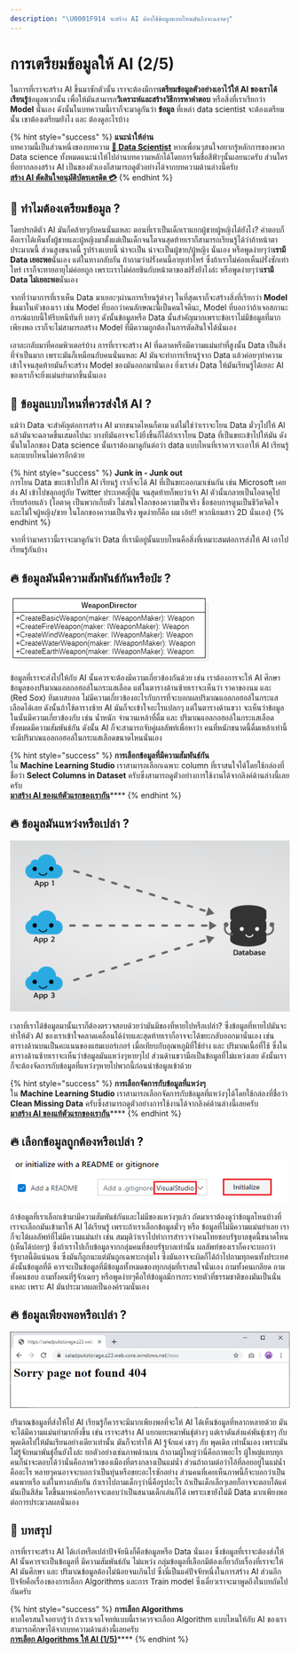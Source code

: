```yaml
---
description: "\U0001F914 จะสร้าง AI ต้องใช้ข้อมูลแบบไหนมันถึงจะฉลาดๆ"
---
```


# การเตรียมข้อมูลให้ AI \(2/5\)

ในการที่เราจะสร้าง AI ขึ้นมาซักตัวนั้น เราจะต้องมีการ**เตรียมข้อมูลตัวอย่างเอาไว้ให้ AI ของเราได้เรียนรู้**ข้อมูลพวกนั้น  เพื่อให้มันสามารถ**วิเคราะห์และสร้างวิธีการหาคำตอบ** หรือสิ่งที่เราเรียกว่า **Model** นั่นเอง ดังนั้นในบทความนี้เราก็จะมาดูกันว่า **ข้อมูล** ที่เหล่า data scientist จะต้องเตรียมนั้น เขาต้องเตรียมยังไง และ ต้องดูอะไรบ้าง

{% hint style="success" %}
**แนะนำให้อ่าน**  
บทความนี้เป็นส่วนหนึ่งของบทความ [**👶 Data Scientist**](https://saladpuk.gitbook.io/learn/basic/data-scientist) หากเพื่อนๆสนใจอยากรู้หลักการของพวก Data science ทั้งหมดแนะนำให้ไปอ่านบทความหลักได้โดยการจิ้มชื่อสีฟ้าๆนั้นเลยนะครับ ส่วนใครที่อยากลองสร้าง AI เป็นของตัวเองก็สามารถดูตัวอย่างได้จากบทความด้านล่างนี้ครับ  
[**สร้าง AI ตัดสินใจอนุมัติบัตรเครดิต 💳**](https://saladpuk.gitbook.io/learn/cloud/machine-learning-studio/credit-risk)
{% endhint %}

## 🤔 ทำไมต้องเตรียมข้อมูล ?

โดยปรกติตัว AI มันก็คล้ายๆกับคนนั่นแหละ ตอนที่เราเป็นเด็กเราแยกผู้ชายผู้หญิงได้ยังไง? คำตอบก็คือเราได้เห็นทั้งผู้ชายและผู้หญิงมาตั้งแต่เป็นเด็กจนโตจนสุดท้ายเราก็สามารถเรียนรู้ได้ว่าถ้าหน้าตาประมาณนี้ ส่วนสูงขนาดนี้ รูปร่างแบบนี้ น่าจะเป็น น่าจะเป็นผู้ชาย/ผู้หญิง นั่นเอง หรือพูดง่ายๆว่า**เรามี Data เยอะพอ**นั่นเอง แต่ในทางกลับกัน ถ้าถามว่าฝรั่งคนนี้อายุเท่าไหร่ ซึ่งถ้าเราไม่ค่อยเห็นฝรั่งซักเท่าไหร่ เราก็จะทายอายุไม่ค่อยถูก เพราะเราไม่ค่อยชินกับหน้าตาของฝรั่งยังไงล่ะ หรือพูดง่ายๆว่า**เรามี Data ไม่เยอะพอ**นั่นเอง

จากที่ว่ามาการที่เราเห็น Data มาเยอะๆผ่านการเรียนรู้ต่างๆ ในที่สุดเราก็จะสร้างสิ่งที่เรียกว่า **Model** ขึ้นมาในหัวของเรา เช่น Model ที่บอกว่าคนลักษณะนี้เป็นคนใจดีนะ, Model ที่บอกว่าถ้าเจอสถานะการณ์แบบนี้ให้รีบหนีทันที บลาๆ ดังนั้นข้อมูลหรือ Data นั้นสำคัญมากเพราะข้อเราไม่มีข้อมูลที่มากเพียงพอ เราก็จะไม่สามารถสร้าง Model ที่มีความถูกต้องในการตัดสินใจได้นั่นเอง

เอาละกลับมาที่คอมพิวเตอร์บ้าง การที่เราจะสร้าง AI ที่ฉลาดหรือมีความแม่นยำที่สูงนั้น Data เป็นสิ่งที่จำเป็นมาก เพราะมันก็เหมือนกับคนนั่นแหละ AI มันจะทำการเรียนรู้จาก Data แล้วค่อยๆทำความเข้าใจจนสุดท้ายมันก็จะสร้าง Model ของมันออกมานั่นเอง ยิ่งเราส่ง Data ให้มันเรียนรู้ได้เยอะ AI ของเราก็จะยิ่งแม่นยำมากขึ้นนั่นเอง

## 🤔 ข้อมูลแบบไหนที่ควรส่งให้ AI ?

แม้ว่า Data จะสำคัญต่อการสร้าง AI มากขนาดไหนก็ตาม แต่ไม่ใช่ว่าเราจะโยน Data มั่วๆไปให้ AI แล้วมันจะฉลาดขึ้นเสมอไปนะ บางทีมันอาจจะโง่ยิ่งขึ้นก็ได้ถ้าเราโยน Data ที่เป็นขยะเข้าไปให้มัน ดังนั้นในโลกของ Data science นั้นเราต้องมาดูกันต่อว่า data แบบไหนที่เราควรจะเอาให้ AI เรียนรู้และแบบไหนไม่ควรอีกด้วย

{% hint style="success" %}
**Junk in - Junk out**  
การโยน Data ขยะเข้าไปให้ AI เรียนรู้ เราก็จะได้ AI ที่เป็นขยะออกมาเช่นกัน เช่น Microsoft เคยส่ง AI เข้าไปขลุกอยู่กับ Twitter ประเทศญี่ปุ่น จนสุดท้ายก็พบว่าเจ้า AI ตัวนั้นกลายเป็นโอตาคุไปเรียบร้อยแล้ว \(โอตาคุ เป็นพวกเก็บตัว ไม่สนใจโลกของความเป็นจริง ชื่อชอบการตูนเป็นชีวิตจิตใจ และไม่ใจผู้หญิง/ชาย ในโลกของความเป็นจริง พูดง่ายก็คือ ผม เอ้ย!! พวกนิยมสาว 2D นั่นเอง\)
{% endhint %}

จากที่ว่ามาคราวนี้เราจะมาดูกันว่า Data ที่เรามีอยู่นั้นแบบไหนคือสิ่งที่เหมาะสมต่อการส่งให้ AI เอาไปเรียนรู้กันบ้าง

## 🔥 ข้อมูลมันมีความสัมพันธ์กันหรือป่ะ ?

![](../../.gitbook/assets/image%20%28410%29.png)

ข้อมูลที่เราจะส่งไปให้กับ AI นั้นควรจะต้องมีความเกี่ยวข้องกันด้วย เช่น เราต้องการจะให้ AI ศึกษาข้อมูลของปริมาณแอลกอฮอล์ในกระแสเลือด แต่ในตารางด้านซ้ายเราจะเห็นว่า ราคาของนม และ \(Red Sox\) ทีมเบสบอล ไม่มีความเกี่ยวข้องอะไรกับการที่จะบอกผลปริมาณแอลกอฮอล์ในกระแสเลือดได้เลย ดังนั้นถ้าใช้ตารางซ้าย AI มันก็จะเข้าใจอะไรแปลกๆ แต่ในตารางด้านขวา จะเห็นว่าข้อมูลในนั้นมีความเกี่ยวข้องกับ เช่น น้ำหนัก จำนวนเหล้าที่ดื่ม และ ปริมาณแอลกอฮอล์ในกระแสเลือด ทั้งหมดมีความสัมพันธ์กัน ดังนั้น AI ก็จะสามารถจับคู่ผลลัพท์เพื่อหาว่า คนที่หนักขนาดนี้ดื่มเหล้าเท่านี้จะมีปริมาณแอลกอฮอล์ในกระแสเลือดขนาดไหนนั่นเอง

{% hint style="success" %}
**การเลือกข้อมูลที่มีความสัมพันธ์กัน**  
ใน **Machine Learning Studio** เราสามารถเลือกเฉพาะ column ที่เราสนใจได้โดยใช้กล่องที่ชื่อว่า **Select Columns in Dataset** ครับซึ่งสามารถดูตัวอย่างการใช้งานได้จากลิงค์ด้านล่างนี้เลยครับ  
[**มาสร้าง AI ของแท้ตัวแรกของเรากัน**](https://saladpuk.gitbook.io/learn/cloud/machine-learning-studio/ml101)\*\*\*\*
{% endhint %}

## 🔥 ข้อมูลมันแหว่งหรือเปล่า ?

![](../../.gitbook/assets/image%20%28402%29.png)

เวลาที่เราได้ข้อมูลมานั้นเราก็ต้องตรวจสอบด้วยว่ามันมีของที่หายไปหรือเปล่า? ซึ่งข้อมูลที่หายไปมันจะทำให้ตัว AI ของเราเข้าใจคลาดเคลื่อนได้ง่ายและสุดท้ายเราก็อาจจะได้ขยะกลับออกมานั่นเอง เช่น ตารางด้านบนเป็นคะแนนของแฮมเบอร์เกอร์ เมื่อเทียบกับอุณหภูมิที่ใช้ย่าง และ ปริมาณเนื้อที่ใช้ ซึ่งในตารางด้านซ้ายเราจะเห็นว่าข้อมูลมันแหว่งๆหายๆไป ส่วนด้านขวามือเป็นข้อมูลที่ไม่แหว่งเลย ดังนั้นเราก็จะต้องจัดการกับข้อมูลที่แหว่งๆหายไปพวกนี้ก่อนนำข้อมูลเข้าด้วย

{% hint style="success" %}
**การเลือกจัดการกับข้อมูลที่แหว่งๆ**  
ใน **Machine Learning Studio** เราสามารถเลือกจัดการกับข้อมูลที่แหว่งๆได้โดยใช้กล่องที่ชื่อว่า **Clean Missing Data** ครับซึ่งสามารถดูตัวอย่างการใช้งานได้จากลิงค์ด้านล่างนี้เลยครับ  
[**มาสร้าง AI ของแท้ตัวแรกของเรากัน**](https://saladpuk.gitbook.io/learn/cloud/machine-learning-studio/ml101)\*\*\*\*
{% endhint %}

## 🔥 เลือกข้อมูลถูกต้องหรือเปล่า ?

![](../../.gitbook/assets/image%20%28831%29.png)

ถ้าข้อมูลที่เราเลือกเข้ามามีความสัมพันธ์กันและไม่มีของแหว่งๆแล้ว ถัดมาเราต้องดูว่าข้อมูลไหนบ้างที่เราจะเลือกมันเข้ามาให้ AI ได้เรียนรู้ เพราะถ้าเราเลือกข้อมูลมั่วๆ หรือ ข้อมูลที่ไม่มีความแม่นยำเลย เราก็จะได้ผลลัพท์ที่ไม่มีความแม่นยำ เช่น สมมุติว่าเราไปทำการสำรวจว่าคนไทยชอบรัฐบาลชุดนี้ขนาดไหน \(เห็นได้บ่อยๆ\) ซึ่งถ้าเราไปเก็บข้อมูลจากกลุ่มคนที่ชอบรัฐบาลเท่านั้น ผลลัพท์ของเราก็คงจะบอกว่า รัฐบาลนี้ดีแน่นอน ซึ่งมันก็ถูกนะแต่มันถูกเฉพาะกลุ่มไง ซึ่งมันอาจจะผิดก็ได้ถ้าไปถามทุกคนทั้งประเทศ ดังนั้นข้อมูลที่ดี ควรจะเป็นข้อมูลที่มีข้อมูลทั้งหมดของทุกกลุ่มที่เราสนใจนั่นเอง ถามทั้งคนเกลียด ถามทั้งคนชอบ ถามทั้งคนที่รู้จักเฉยๆ หรือพูดง่ายๆคือให้ข้อมูลมีการกระจายตัวที่ธรรมชาติของมันเป็นนั่นแหละ เพราะ AI มันประมวลผลเป็นองค์รวมนั่นเอง

## 🔥 ข้อมูลเพียงพอหรือเปล่า ?

![](../../.gitbook/assets/image%20%28238%29.png)

ปริมาณข้อมูลที่ส่งให้ไป AI เรียนรู้ก็ควรจะมีมากเพียงพอที่จะให้ AI ได้เห็นข้อมูลที่หลากหลายด้วย มันจะได้มีความแม่นยำมากยิ่งขึ้น เช่น เราจะสร้าง AI แยกแยะหมาพันธุ์ต่างๆ แต่เราดันส่งแค่พันธุ์เชาๆ กับ พุดเดิลไปให้มันเรียนอย่างเดียวเท่านั้น มันก็จะทำให้ AI รู้จักแค่ เชาๆ กับ พุดเดิล เท่านั้นเอง เพราะมันไม่รู้จักหมาพันธุ์อื่นยังไงล่ะ ยกตัวอย่างเช่นภาพด้านบน ถ้าถามผู้ใหญ่ว่านี่คือภาพอะไร ผู้ใหญ่แทบทุกคนก็น่าจะตอบได้ว่านั่นคือภาพวิวของเมืองที่ตรงกลางเป็นแม่น้ำ ส่วนถ้าถามต่อว่าไอ้ที่ลอยอยู่ในแม่น้ำคืออะไร หลายๆคนอาจจะบอกว่าเป็นทุ่นหรือขยะอะไรซักอย่าง ส่วนคนที่เคยเห็นภาพนี้ก็จะบอกว่าเป็นคนพายเรือ แต่ในทางกลับกัน ถ้าเราไปถามเด็กๆว่านี่คือรูปอะไร ถ้าเป็นเด็กเล็กๆเลยก็อาจจะตอบได้แค่มันเป็นสีส้ม โตขึ้นมาหน่อยก็อาจจะตอบว่าเป็นสนามเด็กเล่นก็ได้ เพราะเขายังไม่มี Data มากเพียงพอต่อการประมวลผลนั่นเอง

## 🎯 บทสรุป

การที่เราจะสร้าง AI ได้เก่งหรือเปล่าปัจจัยนึงก็คือข้อมูลหรือ Data นั่นเอง ซึ่งข้อมูลที่เราจะต้องส่งให้ AI นั้นควรจะเป็นข้อมูลที่ มีความสัมพันธ์กัน ไม่แหว่ง กลุ่มข้อมูลที่เลือกมีต้องเกี่ยวกับเรื่องที่เราจะให้ AI มันศึกษา และ ปริมาณข้อมูลต้องไม่น้อยจนเกินไป ซึ่งนี่เป็นแค่ปัจจัยหนึ่งในการสร้าง AI ส่วนอีกปัจจัยคือเรื่องของการเลือก Algorithms และการ Train model ซึ่งเดี๋ยวเราจะมาพูดถึงในบทถัดไปกันครับ

{% hint style="success" %}
**การเลือก Algorithms**  
หากใครสนใจอยากรู้ว่า ถ้าเราเจอโจทย์แบบนี้เราควรจะเลือก Algorithm แบบไหนให้กับ AI ของเรา สามารถศึกษาได้จากบทความด้านล่างนี้เลยครับ  
[**การเลือก Algorithms ให้ AI \(1/5\)**](https://saladpuk.gitbook.io/learn/basic/data-scientist/algorithms-category)\*\*\*\*
{% endhint %}

